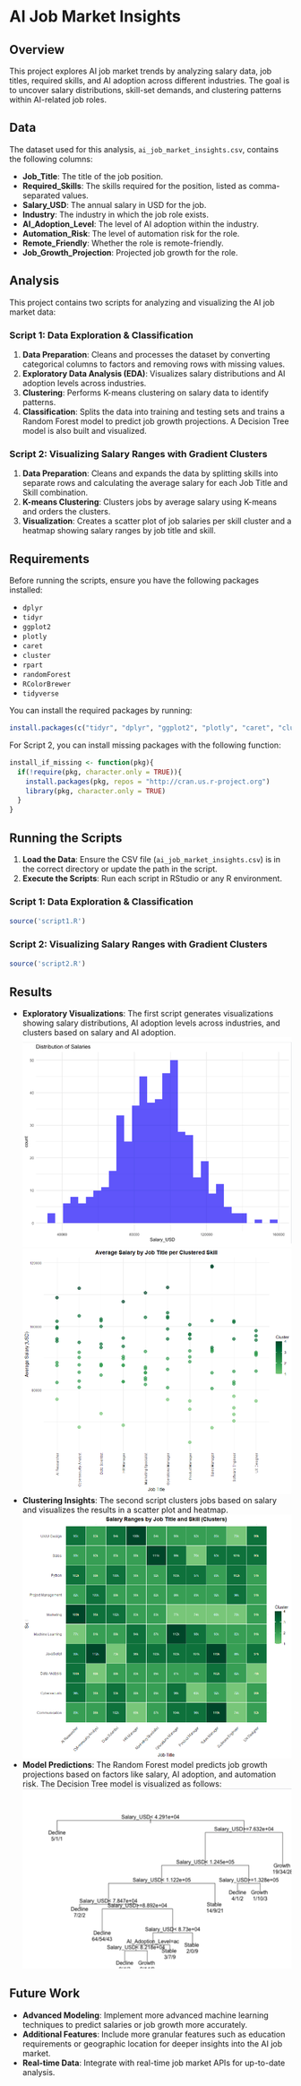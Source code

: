 # AI Job Market Insights

## Overview
This project explores AI job market trends by analyzing salary data, job titles, required skills, and AI adoption across different industries. The goal is to uncover salary distributions, skill-set demands, and clustering patterns within AI-related job roles.

## Data
The dataset used for this analysis, `ai_job_market_insights.csv`, contains the following columns:
- **Job_Title**: The title of the job position.
- **Required_Skills**: The skills required for the position, listed as comma-separated values.
- **Salary_USD**: The annual salary in USD for the job.
- **Industry**: The industry in which the job role exists.
- **AI_Adoption_Level**: The level of AI adoption within the industry.
- **Automation_Risk**: The level of automation risk for the role.
- **Remote_Friendly**: Whether the role is remote-friendly.
- **Job_Growth_Projection**: Projected job growth for the role.

## Analysis
This project contains two scripts for analyzing and visualizing the AI job market data:

### Script 1: Data Exploration & Classification
1. **Data Preparation**: Cleans and processes the dataset by converting categorical columns to factors and removing rows with missing values.
2. **Exploratory Data Analysis (EDA)**: Visualizes salary distributions and AI adoption levels across industries.
3. **Clustering**: Performs K-means clustering on salary data to identify patterns.
4. **Classification**: Splits the data into training and testing sets and trains a Random Forest model to predict job growth projections. A Decision Tree model is also built and visualized.

### Script 2: Visualizing Salary Ranges with Gradient Clusters
1. **Data Preparation**: Cleans and expands the data by splitting skills into separate rows and calculating the average salary for each Job Title and Skill combination.
2. **K-means Clustering**: Clusters jobs by average salary using K-means and orders the clusters.
3. **Visualization**: Creates a scatter plot of job salaries per skill cluster and a heatmap showing salary ranges by job title and skill.

## Requirements
Before running the scripts, ensure you have the following packages installed:
- `dplyr`
- `tidyr`
- `ggplot2`
- `plotly`
- `caret`
- `cluster`
- `rpart`
- `randomForest`
- `RColorBrewer`
- `tidyverse`

You can install the required packages by running:
```r
install.packages(c("tidyr", "dplyr", "ggplot2", "plotly", "caret", "cluster", "rpart.plot", "randomForest"))
```
For Script 2, you can install missing packages with the following function:
```r
install_if_missing <- function(pkg){
  if(!require(pkg, character.only = TRUE)){
    install.packages(pkg, repos = "http://cran.us.r-project.org")
    library(pkg, character.only = TRUE)
  }
}
```

## Running the Scripts
1. **Load the Data**: Ensure the CSV file (`ai_job_market_insights.csv`) is in the correct directory or update the path in the script.
2. **Execute the Scripts**: Run each script in RStudio or any R environment.

### Script 1: Data Exploration & Classification
```r
source('script1.R')
```

### Script 2: Visualizing Salary Ranges with Gradient Clusters
```r
source('script2.R')
```


## Results
- **Exploratory Visualizations**: The first script generates visualizations showing salary distributions, AI adoption levels across industries, and clusters based on salary and AI adoption.
  ![Salary Distribution](./images/salary_disribution.png)
  ![AI Adoption Levels by Industry](./images/clusters.png)
- **Clustering Insights**: The second script clusters jobs based on salary and visualizes the results in a scatter plot and heatmap.
  ![Salary Ranges Heatmap](./images/heatmap.png)
- **Model Predictions**: The Random Forest model predicts job growth projections based on factors like salary, AI adoption, and automation risk. The Decision Tree model is visualized as follows:
  ![Decision Tree](./images/decision-tree.png)

## Future Work
- **Advanced Modeling**: Implement more advanced machine learning techniques to predict salaries or job growth more accurately.
- **Additional Features**: Include more granular features such as education requirements or geographic location for deeper insights into the AI job market.
- **Real-time Data**: Integrate with real-time job market APIs for up-to-date analysis.
